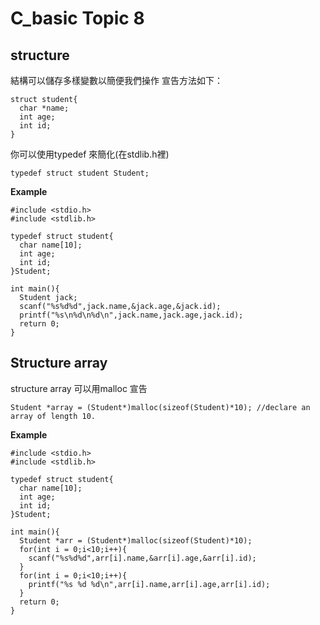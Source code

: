 # C_basic Topic 8

## structure

結構可以儲存多樣變數以簡便我們操作  宣告方法如下：

```
struct student{
  char *name;
  int age;
  int id;
}
```

你可以使用typedef 來簡化(在stdlib.h裡)

```
typedef struct student Student;
```

**Example**

```
#include <stdio.h>
#include <stdlib.h>

typedef struct student{
  char name[10];
  int age;
  int id;
}Student;

int main(){
  Student jack;
  scanf("%s%d%d",jack.name,&jack.age,&jack.id);
  printf("%s\n%d\n%d\n",jack.name,jack.age,jack.id);
  return 0;
}
```
## Structure array

structure array 可以用malloc 宣告

```
Student *array = (Student*)malloc(sizeof(Student)*10); //declare an array of length 10.
```

**Example**

```
#include <stdio.h>
#include <stdlib.h>

typedef struct student{
  char name[10];
  int age;
  int id;
}Student;

int main(){
  Student *arr = (Student*)malloc(sizeof(Student)*10);
  for(int i = 0;i<10;i++){
    scanf("%s%d%d",arr[i].name,&arr[i].age,&arr[i].id);
  }
  for(int i = 0;i<10;i++){
    printf("%s %d %d\n",arr[i].name,arr[i].age,arr[i].id);
  }
  return 0;
}
```
